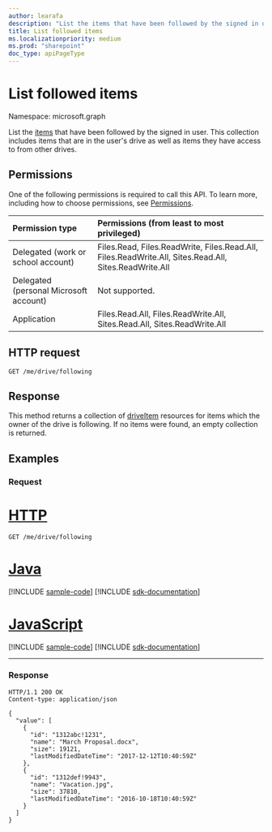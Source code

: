 ```yaml
---
author: learafa
description: "List the items that have been followed by the signed in user."
title: List followed items
ms.localizationpriority: medium
ms.prod: "sharepoint"
doc_type: apiPageType
---
```

# List followed items

Namespace: microsoft.graph

List the [items](../resources/driveitem.md) that have been followed by the signed in user.
This collection includes items that are in the user's drive as well as items they have access to from other drives.

## Permissions

One of the following permissions is required to call this API. To learn more, including how to choose permissions, see [Permissions](/graph/permissions-reference).

|Permission type      | Permissions (from least to most privileged)              |
|:--------------------|:---------------------------------------------------------|
|Delegated (work or school account) | Files.Read, Files.ReadWrite, Files.Read.All, Files.ReadWrite.All, Sites.Read.All, Sites.ReadWrite.All    |
|Delegated (personal Microsoft account) | Not supported.    |
|Application | Files.Read.All, Files.ReadWrite.All, Sites.Read.All, Sites.ReadWrite.All |

## HTTP request

<!-- { "blockType": "ignored" } -->

```http
GET /me/drive/following
```

## Response

This method returns a collection of [driveItem](../resources/driveitem.md) resources for items which the owner of the drive is following.
If no items were found, an empty collection is returned.

## Examples

### Request


# [HTTP](#tab/http)
<!-- { "blockType": "request", "name": "get-followed-items", "scopes": "files.read" } -->

```msgraph-interactive
GET /me/drive/following
```

# [Java](#tab/java)
[!INCLUDE [sample-code](../includes/snippets/java/get-followed-items-java-snippets.md)]
[!INCLUDE [sdk-documentation](../includes/snippets/snippets-sdk-documentation-link.md)]

# [JavaScript](#tab/javascript)
[!INCLUDE [sample-code](../includes/snippets/javascript/get-followed-items-javascript-snippets.md)]
[!INCLUDE [sdk-documentation](../includes/snippets/snippets-sdk-documentation-link.md)]

---

### Response
<!-- { "blockType": "response", "@odata.type": "Collection(microsoft.graph.driveItem)", "truncated": true } -->

```http
HTTP/1.1 200 OK
Content-type: application/json

{
  "value": [
    {
      "id": "1312abc!1231",
      "name": "March Proposal.docx",
      "size": 19121,
      "lastModifiedDateTime": "2017-12-12T10:40:59Z"
    },
    {
      "id": "1312def!9943",
      "name": "Vacation.jpg",
      "size": 37810,
      "lastModifiedDateTime": "2016-10-18T10:40:59Z"
    }
  ]
}
```

<!--
{
  "type": "#page.annotation",
  "description": "List the items a user is following.",
  "keywords": "drive,onedrive.drive,list followed items",
  "section": "documentation",
  "tocPath": "Drives/List followed items",
  "suppressions": [
  ]
}
-->

